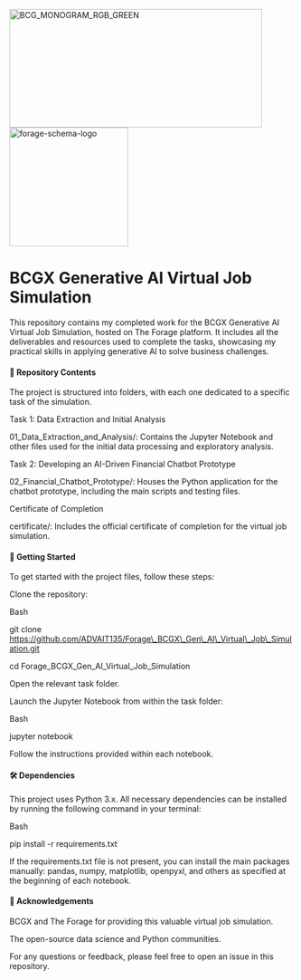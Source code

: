 <img width="447" height="209" alt="BCG_MONOGRAM_RGB_GREEN" src="https://github.com/user-attachments/assets/db25c919-5b82-4b4c-a91b-fd349d4e0d47" /> <img width="210" height="210" alt="forage-schema-logo" src="https://github.com/user-attachments/assets/1ece03c8-3054-404c-ab15-724b9787ac33" />

# **BCGX Generative AI Virtual Job Simulation**

This repository contains my completed work for the BCGX Generative AI Virtual Job Simulation, hosted on The Forage platform. It includes all the deliverables and resources used to complete the tasks, showcasing my practical skills in applying generative AI to solve business challenges.



#### 📁 Repository Contents

The project is structured into folders, with each one dedicated to a specific task of the simulation.



Task 1: Data Extraction and Initial Analysis

01\_Data\_Extraction\_and\_Analysis/: Contains the Jupyter Notebook and other files used for the initial data processing and exploratory analysis.



Task 2: Developing an AI-Driven Financial Chatbot Prototype

02\_Financial\_Chatbot\_Prototype/: Houses the Python application for the chatbot prototype, including the main scripts and testing files.



Certificate of Completion

certificate/: Includes the official certificate of completion for the virtual job simulation.



#### 🚀 Getting Started

To get started with the project files, follow these steps:



Clone the repository:



Bash



git clone https://github.com/ADVAIT135/Forage\_BCGX\_Gen\_AI\_Virtual\_Job\_Simulation.git

cd Forage\_BCGX\_Gen\_AI\_Virtual\_Job\_Simulation

Open the relevant task folder.



Launch the Jupyter Notebook from within the task folder:



Bash



jupyter notebook

Follow the instructions provided within each notebook.



#### 🛠️ Dependencies

This project uses Python 3.x. All necessary dependencies can be installed by running the following command in your terminal:



Bash



pip install -r requirements.txt

If the requirements.txt file is not present, you can install the main packages manually: pandas, numpy, matplotlib, openpyxl, and others as specified at the beginning of each notebook.



#### 🙏 Acknowledgements

BCGX and The Forage for providing this valuable virtual job simulation.



The open-source data science and Python communities.



For any questions or feedback, please feel free to open an issue in this repository.
